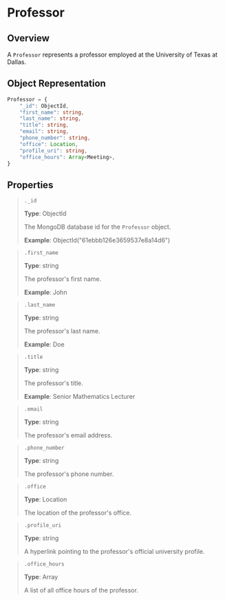 # Professor
## Overview

A `Professor` represents a professor employed at the University of Texas at Dallas.

## Object Representation
```ts
Professor = {
    "_id": ObjectId,
    "first_name": string,
    "last_name": string,
    "title": string,
    "email": string,
    "phone_number": string,
    "office": Location,
    "profile_uri": string,
    "office_hours": Array<Meeting>,
}
```

## Properties
> `._id`
>
> **Type**: ObjectId
>
> The MongoDB database id for the `Professor` object.
>
> **Example**: ObjectId("61ebbb126e3659537e8a14d6")

> `.first_name`
>
> **Type**: string
>
> The professor's first name.
>
> **Example**: John

> `.last_name`
>
> **Type**: string
>
> The professor's last name.
>
> **Example**: Doe

> `.title`
>
> **Type**: string
>
> The professor's title.
>
> **Example**: Senior Mathematics Lecturer

> `.email`
>
> **Type**: string
>
> The professor's email address.

> `.phone_number`
>
> **Type**: string
>
> The professor's phone number.

> `.office`
>
> **Type**: Location
>
> The location of the professor's office.

> `.profile_uri`
>
> **Type**: string
>
> A hyperlink pointing to the professor's official university profile.

> `.office_hours`
>
> **Type**: Array<Meeting>
>
> A list of all office hours of the professor.
